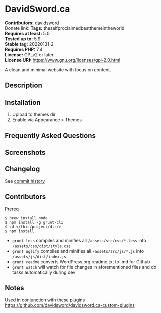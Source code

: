 # DavidSword.ca #
**Contributors:** [davidsword](https://profiles.wordpress.org/davidsword/)  
Donate link:
**Tags:**              theselfproclaimedbestthemeintheworld  
**Requires at least:** 5.0  
**Tested up to:**      5.9  
**Stable tag:**        20220131-2  
**Requires PHP:**      7.4  
**License:**           GPLv2 or later  
**License URI:**       https://www.gnu.org/licenses/gpl-2.0.html  

A clean and minimal website with focus on content.

## Description ##

## Installation ##

1. Upload to themes dir
2. Enable via Appearance » Themes

## Frequently Asked Questions ##

## Screenshots ##

## Changelog ##

See [commit history](https://github.com/davidsword/davidsword.ca/commits/master)

## Contributors ##

Prereq

```
$ brew install node
$ npm install -g grunt-cli
$ cd </this/project/dir/>
$ npm install
```

* `grunt less` compiles and minifies all `/assets/src/css/*.less` into `/assets/css/dist/style.css`
* `grunt uglify` compiles and minifies all `/assets/src/js/*.js` into `/assets/js/dist/index.js`
* `grunt readme` converts WordPress.org readme.txt to .md for Github
* `grunt watch` will watch for file changes in aforementioned files and do tasks automatically during dev

## Notes ##

Used in conjunction with these plugins https://github.com/davidsword/davidsword.ca-custom-plugins
